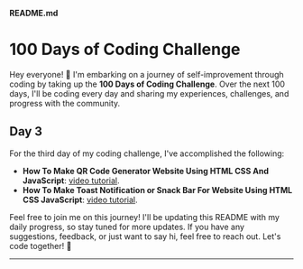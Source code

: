 **README.md**

# 100 Days of Coding Challenge

Hey everyone! 👋 I'm embarking on a journey of self-improvement through coding by taking up the **100 Days of Coding Challenge**. Over the next 100 days, I'll be coding every day and sharing my experiences, challenges, and progress with the community.

## Day 3

For the third day of my coding challenge, I've accomplished the following:

- **How To Make QR Code Generator Website Using HTML CSS And JavaScript**: [video tutorial](https://youtu.be/g1j9rR-H1lk?si=oPi-6mnhRWuvvMzr).
- **How To Make Toast Notification or Snack Bar For Website Using HTML CSS JavaScript**: [video tutorial](https://youtu.be/mkNITfM1gm8?si=GFXEJXHgPlVE5VE1).

Feel free to join me on this journey! I'll be updating this README with my daily progress, so stay tuned for more updates. If you have any suggestions, feedback, or just want to say hi, feel free to reach out. Let's code together! 🚀

---

